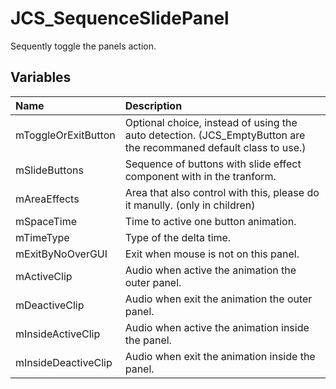 # JCS_SequenceSlidePanel

Sequently toggle the panels action.

## Variables

| Name                | Description                                                                                                      |
|:--------------------|:-----------------------------------------------------------------------------------------------------------------|
| mToggleOrExitButton | Optional choice, instead of using the auto detection. (JCS_EmptyButton are the recommaned default class to use.) |
| mSlideButtons       | Sequence of buttons with slide effect component with in the tranform.                                            |
| mAreaEffects        | Area that also control with this, please do it manully. (only in children)                                       |
| mSpaceTime          | Time to active one button animation.                                                                             |
| mTimeType           | Type of the delta time.                                                                                          |
| mExitByNoOverGUI    | Exit when mouse is not on this panel.                                                                            |
| mActiveClip         | Audio when active the animation the outer panel.                                                                 |
| mDeactiveClip       | Audio when exit the animation the outer panel.                                                                   |
| mInsideActiveClip   | Audio when active the animation inside the panel.                                                                |
| mInsideDeactiveClip | Audio when exit the animation inside the panel.                                                                  |
